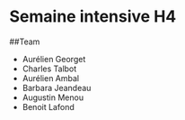 Semaine intensive H4
=========

##Team

- Aurélien Georget
- Charles Talbot
- Aurélien Ambal
- Barbara Jeandeau
- Augustin Menou
- Benoit Lafond
